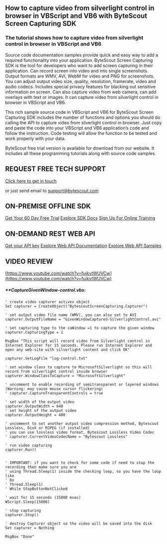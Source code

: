 ## How to capture video from silverlight control in browser in VBScript and VB6 with ByteScout Screen Capturing SDK

### The tutorial shows how to capture video from silverlight control in browser in VBScript and VB6

Source code documentation samples provide quick and easy way to add a required functionality into your application. ByteScout Screen Capturing SDK is the tool for developers who want to add screen capturing in their application. Can record screen into video and into single screenshots. Output formats are WMV, AVI, WebM for video and PNG for screenshots. You can adjust output video size, quality, resolution, framerate, video and audio codecs. Includes special privacy features for blacking out sensitive information on screen. Can also capture video from web camera, can add overlays with text or images. It can capture video from silverlight control in browser in VBScript and VB6.

This rich sample source code in VBScript and VB6 for ByteScout Screen Capturing SDK includes the number of functions and options you should do calling the API to capture video from silverlight control in browser. Just copy and paste the code into your VBScript and VB6 application’s code and follow the instruction. Code testing will allow the function to be tested and work properly with your data.

ByteScout free trial version is available for download from our website. It includes all these programming tutorials along with source code samples.

## REQUEST FREE TECH SUPPORT

[Click here to get in touch](https://bytescout.zendesk.com/hc/en-us/requests/new?subject=ByteScout%20Screen%20Capturing%20SDK%20Question)

or just send email to [support@bytescout.com](mailto:support@bytescout.com?subject=ByteScout%20Screen%20Capturing%20SDK%20Question) 

## ON-PREMISE OFFLINE SDK 

[Get Your 60 Day Free Trial](https://bytescout.com/download/web-installer?utm_source=github-readme)
[Explore SDK Docs](https://bytescout.com/documentation/index.html?utm_source=github-readme)
[Sign Up For Online Training](https://academy.bytescout.com/)


## ON-DEMAND REST WEB API

[Get your API key](https://pdf.co/documentation/api?utm_source=github-readme)
[Explore Web API Documentation](https://pdf.co/documentation/api?utm_source=github-readme)
[Explore Web API Samples](https://github.com/bytescout/ByteScout-SDK-SourceCode/tree/master/PDF.co%20Web%20API)

## VIDEO REVIEW

[https://www.youtube.com/watch?v=fujkvtWUVCw](https://www.youtube.com/watch?v=fujkvtWUVCw)




<!-- code block begin -->

##### ****CaptureGivenWindow-control.vbs:**
    
```
' create video capturer activex object
Set capturer = CreateObject("BytescoutScreenCapturing.Capturer")

' set output video file name (WMV), you can also set to AVI 
capturer.OutputFileName = "GivenWindowCaptured-SilverlightControl.avi"

' set capturing type to the caWindow =1 to capture the given window
capturer.CapturingType = 1

MsgBox "This script will record video from Silverlight control in Internet Explorer for 15 seconds. Please run Internet Explorer and open any web-site with silverlight content and click OK"

capturer.SetLogFile "log-control.txt"

' set window class to capture to MicrosoftSilverlight so this will record from silverlight control inside browser
capturer.WindowClassToCapture = "MicrosoftSilverlight"

' uncomment to enable recording of semitransparent or layered windows (Warning: may cause mouse cursor flickering)
' capturer.CaptureTransparentControls = true

' set width of the output video
capturer.OutputWidth = 640
' set height of the output video
capturer.OutputHeight = 480

' uncomment to set another output video compression method, Bytescout Lossless, DivX or MJPEG (if installed)
' you can use lossless video format, Bytescout Lossless Video Codec
' capturer.CurrentVideoCodecName = "Bytescout Lossless"

' run video capturing 
capturer.Run()


' IMPORTANT: if you want to check for some code if need to stop the recording then make sure you are 
' using Thread.Sleep(1) inside the checking loop, so you have the loop like
' Do 
' Thread.Sleep(1) 
' While StopButtonNotClicked

' wait for 15 seconds (15000 msec)
WScript.Sleep(15000)

' stop capturing
capturer.Stop()

' destroy Capturer object so the video will be saved into the disk
Set capturer = Nothing

MsgBox "Done"

```

<!-- code block end -->